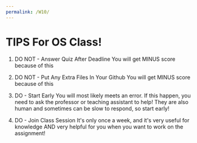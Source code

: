 ```yaml
---
permalink: /W10/
---
```

# TIPS For OS Class!

1. DO NOT - Answer Quiz After Deadline
You will get MINUS score because of this

2. DO NOT - Put Any Extra Files In Your Github
You will get MINUS score because of this

3. DO - Start Early
You will most likely meets an error. If this happen, you need to ask the professor or teaching assistant to help!
They are also human and sometimes can be slow to respond, so start early!

4. DO - Join Class Session
It's only once a week, and it's very useful for knowledge AND very helpful for you when you want to work on the assignment!
 

